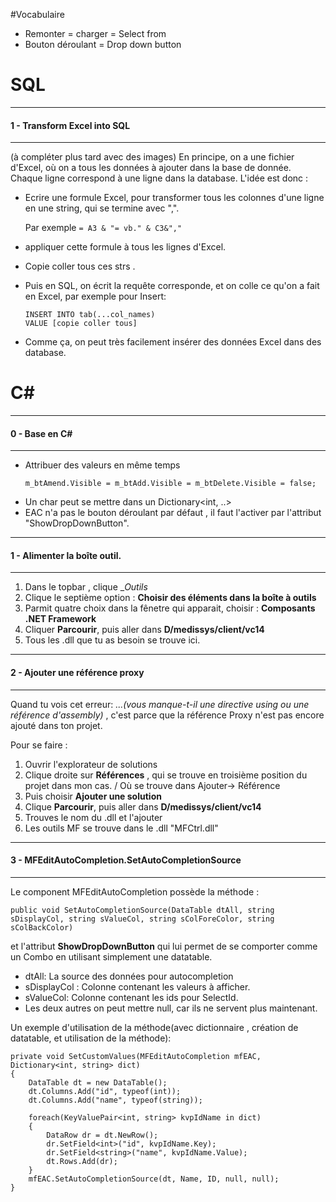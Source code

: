 #Vocabulaire
- Remonter = charger = Select from
- Bouton déroulant = Drop down button
# SQL
***
#### 1 - Transform Excel into SQL
***
(à compléter plus tard avec des images)
En principe, on a une fichier d'Excel, où on a tous les données à ajouter dans la base de donnée.
Chaque ligne correspond à une ligne dans la database.
L'idée est donc :
- Ecrire une formule Excel, pour transformer tous les colonnes d'une ligne en une string, qui se termine avec ",".

   Par exemple
      ````
      = A3 & "= vb." & C3&","
      ````
- appliquer cette formule à tous les lignes d'Excel.
- Copie coller tous ces strs .
- Puis en SQL, on écrit la requête corresponde, et on colle ce qu'on a fait en Excel, par exemple pour Insert:
    ```
    INSERT INTO tab(...col_names)
    VALUE [copie coller tous]
    ```
- Comme ça, on peut très facilement insérer des données Excel dans des database.

# C#
***
#### 0 - Base en C#
***
- Attribuer des valeurs en même temps
    ```
    m_btAmend.Visible = m_btAdd.Visible = m_btDelete.Visible = false;
    ```
- Un char peut se mettre dans un Dictionary<int, ..> 
- EAC n'a pas le bouton déroulant par défaut , il faut l'activer par l'attribut "ShowDropDownButton".

***
#### 1 - Alimenter la boîte outil.
***
1. Dans le topbar , clique __Outils_
2. Clique le septième option : __Choisir des éléments dans la boîte à outils__
3. Parmit quatre choix dans la fênetre qui apparait, choisir : __Composants .NET Framework__
4. Cliquer __Parcourir__, puis aller dans __D/medissys/client/vc14__
5. Tous les .dll que tu as besoin se trouve ici.

***
#### 2 - Ajouter une référence proxy
***
Quand tu vois cet erreur: _...(vous manque-t-il une directive using ou une référence d'assembly)_ , 
c'est parce que la référence Proxy n'est pas encore ajouté dans ton projet.

Pour se faire :
1. Ouvrir l'explorateur de solutions
2. Clique droite sur __Références__ , qui se trouve en troisième position du projet dans mon cas. / Où se trouve dans Ajouter-> Référence
3. Puis choisir __Ajouter une solution__
4. Clique __Parcourir__, puis aller dans __D/medissys/client/vc14__
5. Trouves le nom du .dll et l'ajouter
6. Les outils MF se trouve dans le .dll "MFCtrl.dll"
***
#### 3 - MFEditAutoCompletion.SetAutoCompletionSource
***
Le component MFEditAutoCompletion possède la méthode : 
```
public void SetAutoCompletionSource(DataTable dtAll, string sDisplayCol, string sValueCol, string sColForeColor, string sColBackColor)
```
et l'attribut __ShowDropDownButton__ qui lui permet de se comporter comme un Combo en utilisant simplement une datatable.
- dtAll: La source des données pour autocompletion
- sDisplayCol : Colonne contenant les valeurs à afficher.
- sValueCol: Colonne contenant les ids pour SelectId.
- Les deux autres on peut mettre null,  car ils ne servent plus maintenant.

Un exemple d'utilisation de la méthode(avec dictionnaire , création de datatable, et utilisation de la méthode):
```
private void SetCustomValues(MFEditAutoCompletion mfEAC, Dictionary<int, string> dict)
{
    DataTable dt = new DataTable();
    dt.Columns.Add("id", typeof(int));
    dt.Columns.Add("name", typeof(string));
    
    foreach(KeyValuePair<int, string> kvpIdName in dict) 
    {
        DataRow dr = dt.NewRow();
        dr.SetField<int>("id", kvpIdName.Key);
        dr.SetField<string>("name", kvpIdName.Value);
        dt.Rows.Add(dr);
    }
    mfEAC.SetAutoCompletionSource(dt, Name, ID, null, null);
} 
```
